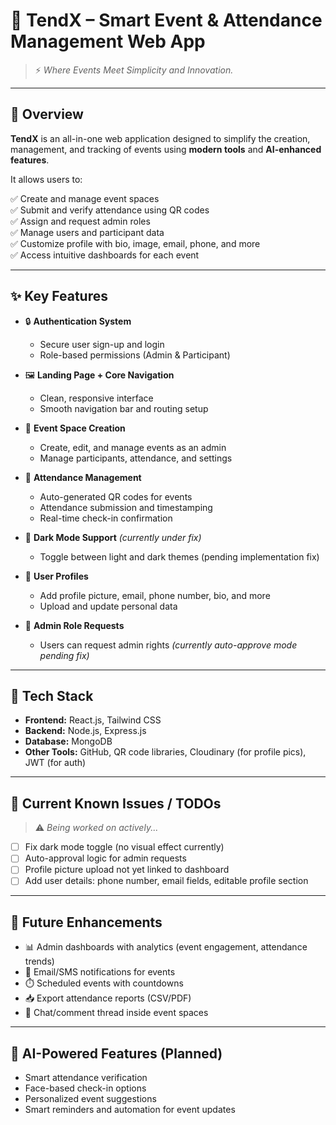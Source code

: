 # 🚀 TendX – Smart Event & Attendance Management Web App

> ⚡️ _Where Events Meet Simplicity and Innovation._

---

## 🧠 Overview

**TendX** is an all-in-one web application designed to simplify the creation, management, and tracking of events using **modern tools** and **AI-enhanced features**.

It allows users to:

✅ Create and manage event spaces  
✅ Submit and verify attendance using QR codes  
✅ Assign and request admin roles  
✅ Manage users and participant data  
✅ Customize profile with bio, image, email, phone, and more  
✅ Access intuitive dashboards for each event

---

## ✨ Key Features

- 🔒 **Authentication System**
  - Secure user sign-up and login
  - Role-based permissions (Admin & Participant)

- 🖼️ **Landing Page + Core Navigation**
  - Clean, responsive interface
  - Smooth navigation bar and routing setup

- 🧾 **Event Space Creation**
  - Create, edit, and manage events as an admin
  - Manage participants, attendance, and settings

- 📲 **Attendance Management**
  - Auto-generated QR codes for events
  - Attendance submission and timestamping
  - Real-time check-in confirmation

- 🎨 **Dark Mode Support** *(currently under fix)*
  - Toggle between light and dark themes (pending implementation fix)

- 👤 **User Profiles**
  - Add profile picture, email, phone number, bio, and more
  - Upload and update personal data

- 📩 **Admin Role Requests**
  - Users can request admin rights *(currently auto-approve mode pending fix)*

---

## 🔧 Tech Stack

- **Frontend:** React.js, Tailwind CSS  
- **Backend:** Node.js, Express.js  
- **Database:** MongoDB  
- **Other Tools:** GitHub, QR code libraries, Cloudinary (for profile pics), JWT (for auth)

---

## 🧪 Current Known Issues / TODOs

> ⚠️ _Being worked on actively..._

- [ ] Fix dark mode toggle (no visual effect currently)
- [ ] Auto-approval logic for admin requests
- [ ] Profile picture upload not yet linked to dashboard
- [ ] Add user details: phone number, email fields, editable profile section

---

## 🔄 Future Enhancements

- 📊 Admin dashboards with analytics (event engagement, attendance trends)
- 🔔 Email/SMS notifications for events
- ⏱️ Scheduled events with countdowns
- 📥 Export attendance reports (CSV/PDF)
- 💬 Chat/comment thread inside event spaces

---

## 🤖 AI-Powered Features (Planned)

- Smart attendance verification  
- Face-based check-in options  
- Personalized event suggestions  
- Smart reminders and automation for event updates
